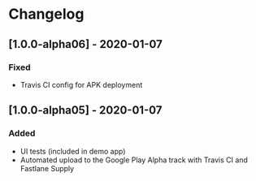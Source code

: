 # Changelog

## [1.0.0-alpha06] - 2020-01-07

### Fixed
- Travis CI config for APK deployment

## [1.0.0-alpha05] - 2020-01-07

### Added
- UI tests (included in demo app)
- Automated upload to the Google Play Alpha track with Travis CI and Fastlane Supply
